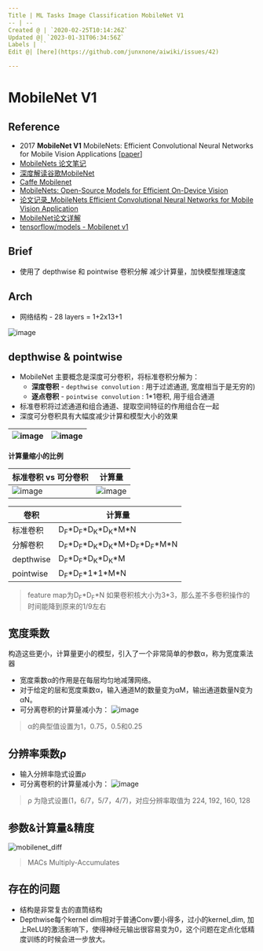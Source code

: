 ```yaml
---
Title | ML Tasks Image Classification MobileNet V1
-- | --
Created @ | `2020-02-25T10:14:26Z`
Updated @| `2023-01-31T06:34:56Z`
Labels | ``
Edit @| [here](https://github.com/junxnone/aiwiki/issues/42)

---
```

# MobileNet V1

## Reference
- 2017 **MobileNet V1** MobileNets: Efficient Convolutional Neural Networks for Mobile Vision Applications [[paper](https://arxiv.org/pdf/1704.04861.pdf)]
- [MobileNets 论文笔记](https://blog.csdn.net/Jesse_Mx/article/details/70766871)
- [深度解读谷歌MobileNet](https://blog.csdn.net/T800GHB/article/details/78879612)
- [Caffe Mobilenet](https://github.com/01org/caffe/wiki/Mobilenet)
- [MobileNets: Open-Source Models for Efficient On-Device Vision](https://ai.googleblog.com/2017/06/mobilenets-open-source-models-for.html)
- [论文记录_MobileNets Efficient Convolutional Neural Networks for Mobile Vision Application](https://blog.csdn.net/u013082989/article/details/77970196)
- [MobileNet论文详解](https://blog.csdn.net/qq_38807688/article/details/84590717)
- [tensorflow/models - Mobilenet v1](https://github.com/tensorflow/models/blob/master/research/slim/nets/mobilenet_v1.md)

## Brief
- 使用了 depthwise 和 pointwise 卷积分解 减少计算量，加快模型推理速度


## Arch

- 网络结构 - 28 layers = 1+2x13+1

![image](https://user-images.githubusercontent.com/2216970/69853207-295a6700-12c1-11ea-95bf-e11dbac5bc23.png)


## depthwise & pointwise

- MobileNet 主要概念是深度可分卷积，将标准卷积分解为：
  - **深度卷积** - `depthwise convolution` :  用于过滤通道, 宽度相当于是无穷的)
  - **逐点卷积** - `pointwise convolution` : 1*1卷积, 用于组合通道
- 标准卷积将过滤通道和组合通道、提取空间特征的作用组合在一起
- 深度可分卷积具有大幅度减少计算和模型大小的效果

![image](https://user-images.githubusercontent.com/2216970/69784363-8e925780-11f0-11ea-954c-8a9a61136db6.png) |  ![image](https://user-images.githubusercontent.com/2216970/69728962-707d1680-1160-11ea-9aa5-baf765746667.png)
-- | --

**计算量缩小的比例**

标准卷积 vs 可分卷积 | 计算量
-- | --
![image](https://user-images.githubusercontent.com/2216970/69727854-43c7ff80-115e-11ea-9ef2-725facac4967.png) | ![image](https://user-images.githubusercontent.com/2216970/69728274-26dffc00-115f-11ea-9711-a2f0cd1c3f3a.png)


卷积 | 计算量
-- | --
标准卷积 | D<sub>F</sub>\*D<sub>F</sub>\*D<sub>K</sub>\*D<sub>K</sub>\*M\*N
分解卷积 | D<sub>F</sub>\*D<sub>F</sub>\*D<sub>K</sub>\*D<sub>K</sub>\*M+D<sub>F</sub>\*D<sub>F</sub>\*M\*N
depthwise | D<sub>F</sub>\*D<sub>F</sub>\*D<sub>K</sub>\*D<sub>K</sub>\*M
pointwise | D<sub>F</sub>\*D<sub>F</sub>\*1\*1\*M\*N

> feature map为D<sub>F</sub>\*D<sub>F</sub>\*N
> 如果卷积核大小为3*3，那么差不多卷积操作的时间能降到原来的1/9左右




## 宽度乘数
构造这些更小，计算量更小的模型，引入了一个非常简单的参数α，称为宽度乘法器
- 宽度乘数α的作用是在每层均匀地减薄网络。
- 对于给定的层和宽度乘数α，输入通道M的数量变为αM，输出通道数量N变为αN。
- 可分离卷积的计算量减小为： 
![image](https://user-images.githubusercontent.com/2216970/69731407-d2d81600-1164-11ea-8f99-403780fab4bc.png)
> α的典型值设置为1，0.75，0.5和0.25

## 分辨率乘数ρ

- 输入分辨率隐式设置ρ
- 可分离卷积的计算量减小为：
![image](https://user-images.githubusercontent.com/2216970/69731598-234f7380-1165-11ea-9858-fe6fe4555dc8.png)
> ρ 为隐式设置(1，6/7，5/7，4/7)，对应分辨率取值为 224, 192, 160, 128

## 参数&计算量&精度

![mobilenet_diff](https://user-images.githubusercontent.com/2216970/46989687-9730e700-d130-11e8-8fbe-335484c9eaf4.png)

> MACs Multiply-Accumulates

## 存在的问题

- 结构是非常复古的直筒结构
- Depthwise每个kernel dim相对于普通Conv要小得多，过小的kernel_dim, 加上ReLU的激活影响下，使得神经元输出很容易变为0，这个问题在定点化低精度训练的时候会进一步放大。

